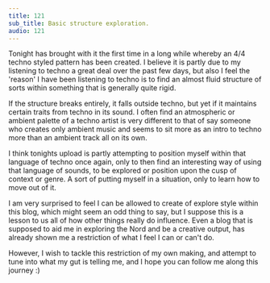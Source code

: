 ```yaml
---
title: 121
sub_title: Basic structure exploration.
audio: 121
---
```

Tonight has brought with it the first time in a long while whereby an 4/4 techno styled pattern has been created. I believe it is partly due to my listening to techno a great deal over the past few days, but also I feel the 'reason' I have been listening to techno is to find an almost fluid structure of sorts within something that is generally quite rigid.

If the structure breaks entirely, it falls outside techno, but yet if it maintains certain traits from techno in its sound. I often find an atmospheric or ambient palette of a techno artist is very different to that of say someone who creates only ambient music and seems to sit more as an intro to techno more than an ambient track all on its own.

I think tonights upload is partly attempting to position myself within that language of techno once again, only to then find an interesting way of using that language of sounds, to be explored or position upon the cusp of context or genre. A sort of putting myself in a situation, only to learn how to move out of it.

I am very surprised to feel I can be allowed to create of explore style within this blog, which might seem an odd thing to say, but I suppose this is a lesson to us all of how other things really do influence. Even a blog that is supposed to aid me in exploring the Nord and be a creative output, has already shown me a restriction of what I feel I can or can't do. 

However, I wish to tackle this restriction of my own making, and attempt to tune into what my gut is telling me, and I hope you can follow me along this journey :)